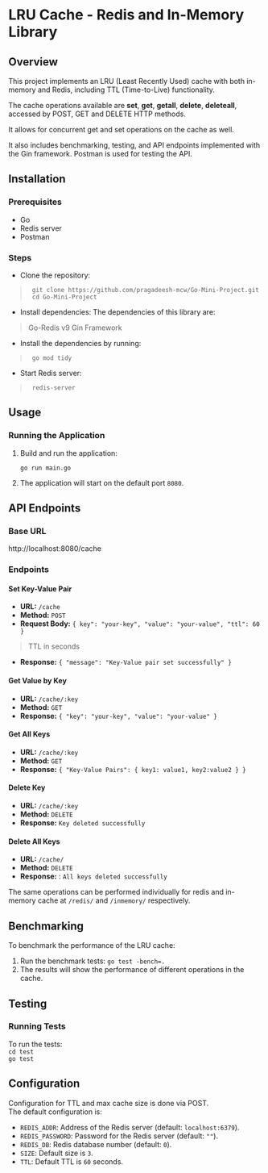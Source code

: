 
# LRU Cache - Redis and In-Memory Library

## Overview

This project implements an LRU (Least Recently Used) cache with both in-memory and Redis, including TTL (Time-to-Live) functionality.  

The cache operations available are __set__, __get__, __getall__, __delete__, __deleteall__, accessed by POST, GET and DELETE HTTP methods.  

It allows for concurrent get and set operations on the cache as well.  

It also includes benchmarking, testing, and API endpoints implemented with the Gin framework. Postman is used for testing the API.  

## Installation

### Prerequisites

*   Go
*   Redis server
*   Postman

### Steps

 -  Clone the repository:
>      git clone https://github.com/pragadeesh-mcw/Go-Mini-Project.git  
>      cd Go-Mini-Project

 -  Install dependencies:
The dependencies of this library are:
>   Go-Redis v9
>   Gin Framework

- Install the dependencies by running:  
>      go mod tidy
	
 -  Start Redis server:
>      redis-server

## Usage

### Running the Application

1.  Build and run the application:

	`go run main.go`

1.  The application will start on the default port `8080`. 

## API Endpoints

### Base URL

http://localhost:8080/cache

### Endpoints

#### Set Key-Value Pair

*   **URL:** `/cache`
*   **Method:** `POST`
*   **Request Body:** `{ key": "your-key", "value": "your-value", "ttl": 60 }`  
>   TTL in seconds
*   **Response:** `{ "message": "Key-Value pair set successfully" }`

#### Get Value by Key

*   **URL:** `/cache/:key`
*   **Method:** `GET`
*   **Response:** `{ "key": "your-key", "value": "your-value" }`

#### Get All Keys
*   **URL:** `/cache/:key`
*   **Method:** `GET`
*   **Response:** `{ "Key-Value Pairs": { key1: value1, key2:value2 } }`

#### Delete Key

*   **URL:** `/cache/:key`
*   **Method:** `DELETE`
*   **Response:** `Key deleted successfully` 

#### Delete All Keys
*   **URL:** `/cache/`
*   **Method:** `DELETE`
*   **Response:** : `All keys deleted successfully` 

The same operations can be performed individually for redis and in-memory cache at 
`/redis/`  and `/inmemory/` respectively.

## Benchmarking
To benchmark the performance of the LRU cache:
1.  Run the benchmark tests:
    `go test -bench=.`
1.  The results will show the performance of different operations in the cache.

## Testing

### Running Tests
To run the tests:  
`cd test`  
`go test ` 

## Configuration

Configuration for TTL and max cache size is done via POST.  
The default configuration is:
*   `REDIS_ADDR`: Address of the Redis server (default: `localhost:6379`).
*   `REDIS_PASSWORD`: Password for the Redis server (default: `""`).
*   `REDIS_DB`: Redis database number (default: `0`).
*   `SIZE`: Default size is `3`.
*   `TTL`: Default TTL is `60` seconds.
